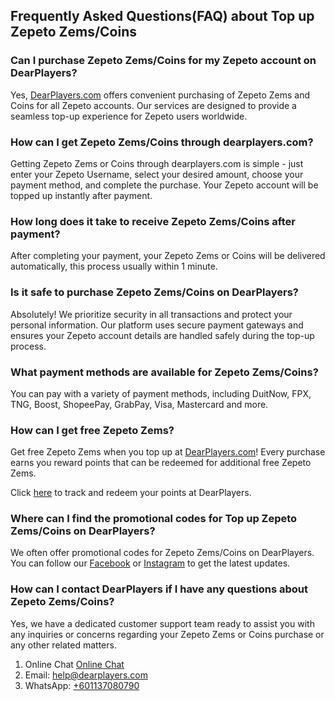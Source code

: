 ## Frequently Asked Questions(FAQ) about Top up Zepeto Zems/Coins

### Can I purchase Zepeto Zems/Coins for my Zepeto account on DearPlayers?

Yes, [DearPlayers.com](https://www.dearplayers.com/{{channel}}/products/zepeto "Zepeto top-up on DearPlayers.com") offers convenient purchasing of Zepeto Zems and Coins for all Zepeto accounts. Our services are designed to provide a seamless top-up experience for Zepeto users worldwide.

### How can I get Zepeto Zems/Coins through dearplayers.com?

Getting Zepeto Zems or Coins through dearplayers.com is simple - just enter your Zepeto Username, select your desired amount, choose your payment method, and complete the purchase. Your Zepeto account will be topped up instantly after payment.

### How long does it take to receive Zepeto Zems/Coins after payment?

After completing your payment, your Zepeto Zems or Coins will be delivered automatically, this process usually within 1 minute.

### Is it safe to purchase Zepeto Zems/Coins on DearPlayers?

Absolutely! We prioritize security in all transactions and protect your personal information. Our platform uses secure payment gateways and ensures your Zepeto account details are handled safely during the top-up process.

### What payment methods are available for Zepeto Zems/Coins?

You can pay with a variety of payment methods, including DuitNow, FPX, TNG, Boost, ShopeePay, GrabPay, Visa, Mastercard and more.

### How can I get free Zepeto Zems?

Get free Zepeto Zems when you top up at [DearPlayers.com](https://www.dearplayers.com/{{channel}}/products/zepeto "Zepeto top-up on DearPlayers.com")! Every purchase earns you reward points that can be redeemed for additional free Zepeto Zems.

Click [here](https://www.dearplayers.com/{{channel}}/rewards "DearPlayers Rewards - Get Free Zepeto Zems") to track and redeem your points at DearPlayers.

### Where can I find the promotional codes for Top up Zepeto Zems/Coins on DearPlayers?

We often offer promotional codes for Zepeto Zems/Coins on DearPlayers. You can follow our [Facebook](https://www.facebook.com/people/DearPlayers/100088150496478/ "DearPlayers Facebook") or [Instagram](https://www.instagram.com/dearplayers "DearPlayers Instagram") to get the latest updates.

### How can I contact DearPlayers if I have any questions about Zepeto Zems/Coins?

Yes, we have a dedicated customer support team ready to assist you with any inquiries or concerns regarding your Zepeto Zems or Coins purchase or any other related matters.

1. Online Chat <a href="https://www.dearplayers.com/{{channel}}/contact-us" target="_blank" title="Online Chat">Online Chat</a>
2. Email: <a href="mailto:help@dearplayers.com" target="_blank" title="Email">help@dearplayers.com</a>
3. WhatsApp: <a href="https://wa.me/601137080790" target="_blank" title="WhatsApp">+601137080790</a>
